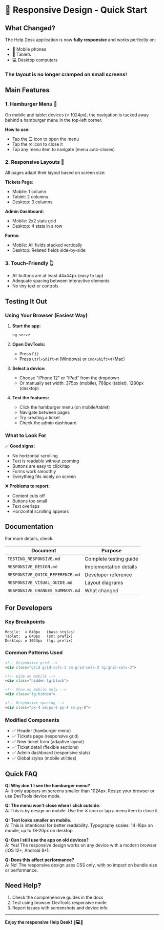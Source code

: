 # 📱 Responsive Design - Quick Start

## What Changed?

The Help Desk application is now **fully responsive** and works perfectly on:
- 📱 Mobile phones
- 📱 Tablets  
- 💻 Desktop computers

### The layout is no longer cramped on small screens!

## Main Features

### 1. Hamburger Menu 🍔
On mobile and tablet devices (< 1024px), the navigation is tucked away behind a hamburger menu in the top-left corner.

**How to use:**
- Tap the ☰ icon to open the menu
- Tap the ✕ icon to close it
- Tap any menu item to navigate (menu auto-closes)

### 2. Responsive Layouts 📐
All pages adapt their layout based on screen size:

**Tickets Page:**
- Mobile: 1 column
- Tablet: 2 columns
- Desktop: 3 columns

**Admin Dashboard:**
- Mobile: 2x2 stats grid
- Desktop: 4 stats in a row

**Forms:**
- Mobile: All fields stacked vertically
- Desktop: Related fields side-by-side

### 3. Touch-Friendly 👆
- All buttons are at least 44x44px (easy to tap)
- Adequate spacing between interactive elements
- No tiny text or controls

## Testing It Out

### Using Your Browser (Easiest Way)

1. **Start the app:**
   ```bash
   ng serve
   ```

2. **Open DevTools:**
   - Press `F12`
   - Press `Ctrl+Shift+M` (Windows) or `Cmd+Shift+M` (Mac)

3. **Select a device:**
   - Choose "iPhone 12" or "iPad" from the dropdown
   - Or manually set width: 375px (mobile), 768px (tablet), 1280px (desktop)

4. **Test the features:**
   - Click the hamburger menu (on mobile/tablet)
   - Navigate between pages
   - Try creating a ticket
   - Check the admin dashboard

### What to Look For

✅ **Good signs:**
- No horizontal scrolling
- Text is readable without zooming
- Buttons are easy to click/tap
- Forms work smoothly
- Everything fits nicely on screen

❌ **Problems to report:**
- Content cuts off
- Buttons too small
- Text overlaps
- Horizontal scrolling appears

## Documentation

For more details, check:

| Document | Purpose |
|----------|---------|
| `TESTING_RESPONSIVE.md` | Complete testing guide |
| `RESPONSIVE_DESIGN.md` | Implementation details |
| `RESPONSIVE_QUICK_REFERENCE.md` | Developer reference |
| `RESPONSIVE_VISUAL_GUIDE.md` | Layout diagrams |
| `RESPONSIVE_CHANGES_SUMMARY.md` | What changed |

## For Developers

### Key Breakpoints
```
Mobile:  < 640px   (base styles)
Tablet:  ≥ 640px   (sm: prefix)
Desktop: ≥ 1024px  (lg: prefix)
```

### Common Patterns Used
```html
<!-- Responsive grid -->
<div class="grid grid-cols-1 sm:grid-cols-2 lg:grid-cols-3">

<!-- Hide on mobile -->
<div class="hidden lg:block">

<!-- Show on mobile only -->
<div class="lg:hidden">

<!-- Responsive spacing -->
<div class="px-4 sm:px-6 py-4 sm:py-8">
```

### Modified Components
- ✅ Header (hamburger menu)
- ✅ Tickets page (responsive grid)
- ✅ New ticket form (adaptive layout)
- ✅ Ticket detail (flexible sections)
- ✅ Admin dashboard (responsive stats)
- ✅ Global styles (mobile utilities)

## Quick FAQ

**Q: Why don't I see the hamburger menu?**  
A: It only appears on screens smaller than 1024px. Resize your browser or use DevTools device mode.

**Q: The menu won't close when I click outside.**  
A: This is by design on mobile. Use the ✕ icon or tap a menu item to close it.

**Q: Text looks smaller on mobile.**  
A: This is intentional for better readability. Typography scales: 14-16px on mobile, up to 18-20px on desktop.

**Q: Can I still use the app on old devices?**  
A: Yes! The responsive design works on any device with a modern browser (iOS 12+, Android 8+).

**Q: Does this affect performance?**  
A: No! The responsive design uses CSS only, with no impact on bundle size or performance.

## Need Help?

1. Check the comprehensive guides in the docs
2. Test using browser DevTools responsive mode
3. Report issues with screenshots and device info

---

**Enjoy the responsive Help Desk! 📱💻🎉**
